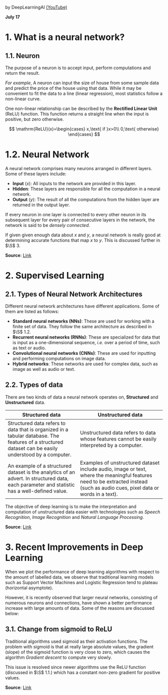 by DeepLearningAI [(YouTube)](https://www.youtube.com/playlist?list=PLkDaE6sCZn6Ec-XTbcX1uRg2_u4xOEky0)


**July 17**
# 1. What is a neural network?

## 1.1. Neuron

The purpose of a neuron is to accept input, perform computations and return the result.

_For example_, A neuron can input the size of house from some sample data and predict the price of the house using that data. While it may be convenient to fit the data to a line (linear regression), most statistics follow a non-linear curve.

One non-linear relationship can be described by the **Rectified Linear Unit** (ReLU) function. This function returns a straight line when the input is positive, but zero otherwise.

$$
\mathrm{ReLU}(x)=\begin{cases}
x,\text{ if }x>0\\
0,\text{ otherwise}
\end{cases}
$$
# 1.2. Neural Network

A neural network comprises many neurons arranged in different layers. Some of these layers include:
- **Input** ($x$): All inputs to the network are provided in this layer.
- **Hidden**: These layers are responsible for all the computation in a neural network.
- **Output** ($y$): The result of all the computations from the hidden layer are returned in the output layer.

If every neuron in one layer is connected to every other neuron in its subsequent layer for every pair of consecutive layers in the network, the network is said to be _densely connected_.

If given given enough data about $x$ and $y$, a neural network is really good at determining accurate functions that map $x$ to $y$. This is discussed further in $\S$ 3.

**Source**: [Link](https://youtu.be/n1l-9lIMW7E?list=PLkDaE6sCZn6Ec-XTbcX1uRg2_u4xOEky0)
# 2. Supervised Learning

## 2.1. Types of Neural Network Architectures

Different neural network architectures have different applications. Some of them are listed as follows:
- **Standard neural networks (NNs)**: These are used for working with a finite set of data. They follow the same architecture as described in $\S$ 1.2.
- **Recurrent neural networks (RNNs)**: These are specialized for data that is input as a one-dimensional sequence, _i.e._ over a period of time, such as text or audio.
- **Convolutional neural networks (CNNs)**: These are used for inputting and performing computations on image data.
- **Hybrid networks**: These networks are used for complex data, such as image as well as audio or text.
## 2.2. Types of data

There are two kinds of data a neural network operates on, **Structured** and **Unstructured** data.

| **Structured data**                                                                                                                                  | **Unstructured data**                                                                                                                                                          |
| ---------------------------------------------------------------------------------------------------------------------------------------------------- | ------------------------------------------------------------------------------------------------------------------------------------------------------------------------------ |
| Structured data refers to data that is organized in a tabular database. The features of a structured dataset can be easily understood by a computer. | Unstructured data refers to data whose features cannot be easily interpreted by a computer.                                                                                    |
| An example of a structured dataset is the analytics of an advert. In structured data, each parameter and statistic has a well-defined value.         | Examples of unstructured dataset include audio, image or text, where the meaningful features need to be extracted instead (such as audio cues, pixel data or words in a text). |
The objective of deep learning is to make the interpretation and computation of unstructured data easier with technologies such as _Speech Recognition_, _Image Recognition_ and _Natural Language Processing_.

**Source**: [Link](https://youtu.be/BYGpKPY9pO0?list=PLkDaE6sCZn6Ec-XTbcX1uRg2_u4xOEky0)

# 3. Recent Improvements in Deep Learning

When we plot the performance of deep learning algorithms with respect to the amount of labelled data, we observe that traditional learning models such as Support Vector Machines and Logistic Regression tend to plateau (horizontal asymptote).

However, it is recently observed that larger neural networks, consisting of numerous neurons and connections, have shown a better performance increase with large amounts of data. Some of the reasons are discussed below:

## 3.1. Change from sigmoid to ReLU

Traditional algorithms used sigmoid as their activation functions. The problem with sigmoid is that at really large absolute values, the gradient (slope) of the sigmoid function is very close to zero, which causes the algorithm _Gradient descent_ to compute very slowly.

This issue is resolved since newer algorithms use the ReLU function (discussed in $\S$ 1.1.) which has a constant non-zero gradient for positive values.

**Source**: [Link](https://youtu.be/xflCLdJh0n0?list=PLkDaE6sCZn6Ec-XTbcX1uRg2_u4xOEky0)
